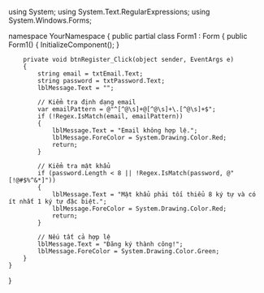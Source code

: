 using System;
using System.Text.RegularExpressions;
using System.Windows.Forms;

namespace YourNamespace
{
    public partial class Form1 : Form
    {
        public Form1()
        {
            InitializeComponent();
        }

        private void btnRegister_Click(object sender, EventArgs e)
        {
            string email = txtEmail.Text;
            string password = txtPassword.Text;
            lblMessage.Text = "";

            // Kiểm tra định dạng email
            var emailPattern = @"^[^@\s]+@[^@\s]+\.[^@\s]+$";
            if (!Regex.IsMatch(email, emailPattern))
            {
                lblMessage.Text = "Email không hợp lệ.";
                lblMessage.ForeColor = System.Drawing.Color.Red;
                return;
            }

            // Kiểm tra mật khẩu
            if (password.Length < 8 || !Regex.IsMatch(password, @"[!@#$%^&*]"))
            {
                lblMessage.Text = "Mật khẩu phải tối thiểu 8 ký tự và có ít nhất 1 ký tự đặc biệt.";
                lblMessage.ForeColor = System.Drawing.Color.Red;
                return;
            }

            // Nếu tất cả hợp lệ
            lblMessage.Text = "Đăng ký thành công!";
            lblMessage.ForeColor = System.Drawing.Color.Green;
        }
    }
}
